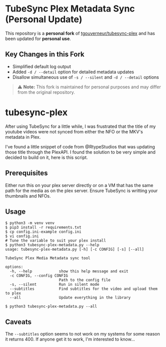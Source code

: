 # TubeSync Plex Metadata Sync (Personal Update)

This repository is a **personal fork** of [tgouverneur/tubesync-plex](https://github.com/tgouverneur/tubesync-plex) and has been updated for **personal use**.

## Key Changes in this Fork
- Simplified default log output
- Added `-d / --detail` option for detailed metadata updates
- Disallow simultaneous use of `-s / --silent` and `-d / --detail` options

> ⚠️ **Note:** This fork is maintained for personal purposes and may differ from the original repository.


# tubesync-plex

After using TubeSync for a little while, I was frustrated that the title of my youtube videos were not synced from either the NFO or the MKV's metadata in Plex.

I've found a little snippet of code from @RtypeStudios that was updating those title through the PlexAPI.
I found the solution to be very simple and decided to build on it, here is this script.

## Prerequisites

Either run this on your plex server directly or on a VM that has the same path for the media as on the plex server.
Ensure TubeSync is writting your thumbnails and NFOs.

## Usage

```
$ python3 -m venv venv
$ pip3 install -r requirements.txt 
$ cp config.ini-example config.ini
$ vi config.ini
# Tune the variable to suit your plex install
$ python3 tubesync-plex-metadata.py --help
usage: tubesync-plex-metadata.py [-h] [-c CONFIG] [-s] [--all]

TubeSync Plex Media Metadata sync tool

options:
  -h, --help            show this help message and exit
  -c CONFIG, --config CONFIG
                        Path to the config file
  -s, --silent          Run in silent mode
  --subtitles           Find subtitles for the video and upload them to plex
  --all                 Update everything in the library

$ python3 tubesync-plex-metadata.py --all
```

## Caveats

The `--subtitles` option seems to not work on my systems for some reason it returns 400. If anyone get it to work, I'm interested to know...
